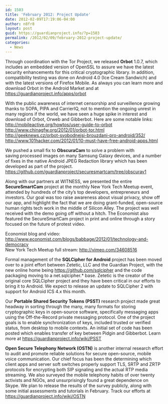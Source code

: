 ```yaml
---
id: 1503
title: 'February 2012: Project Update'
date: 2012-02-09T17:19:06-04:00
author: n8fr8
layout: post
guid: https://guardianproject.info/?p=1503
permalink: /2012/02/09/february-2012-project-update/
categories:
  - News
---
```

Through coordination with the Tor Project, we released **Orbot** 1.0.7, which includes an embedded version of OpenSSL to assure we have the latest security enhancements for this critical cryptographic library. In addition, compatibility testing was done on Android 4.0 (Ice Cream Sandwich) and with the latest versions of Firefox Mobile. As always you can learn more and download Orbot in the Android Market and at <https://guardianproject.info/apps/orbot>



With the public awareness of internet censorship and surveillence growing thanks to SOPA, PIPA and CarrierIQ, not to mention the ongoing unrest in many regions if the world, we have seen a huge spike in interest and download of Orbot, Orweb and Gibberbot. Here are some notable links:  
<http://mobileactive.org/howtos/user-guide-to-orbot>  
<http://www.chinagfw.org/2012/01/orbot-tor.html>  
<http://geeknews.cz/orbot-svobodnejsi-brouzdani-pro-android/352/>  
<http://www.101hacker.com/2012/01/10-must-have-free-android-apps.html>

We pushed a small fix to **ObscuraCam** to solve a problem with saving processed images on many Samsung Galaxy devices, and a number of fixes in the native Android JPEG Redaction library which has been developed as part of the project.  
<https://github.com/guardianproject/securesmartcam/tree/obscurav1>

Along with our partners at WITNESS, we presented the entire **SecureSmartCam** project at the monthly New York Tech Meetup event, attended by hundreds of the city’s top developers, entrepreneurs and investors. Our goal was too raise awareness about visual privacy, show off our app, and highlight the fact that we are doing grant-funded, open-source human rights tech work in the middle of Silicon Alley. The project was well received with the demo going off without a hitch. The Economist also featured the SecureSmartCam project in print and online through a story focused on the future of protest video.

Economist blog and video: <http://www.economist.com/blogs/babbage/2012/01/technology-and-democracy>  
New York Tech Meetup full stream: <http://vimeo.com/34608516>

Formal management of the **SQLCipher for Android** project has been moved over to a joint effort between Zetetic, LLC and the Guardian Project, with the new online home being <https://github.com/sqlcipher> and the code packaging moving to a net.sqlcipher.* base. Zetetic is the creator of the original core SQLCipher project and they have been critical in our efforts to bring it to Android. We expect to release an update to SQLCipher 2 with support for Android ICS 4.x this month.

Our **Portable Shared Security Tokens (PSST)** research project made great headway in sorting through the many, many formats for storing cryptographic keys in open-source software, specifically messaging apps using the Off-the-Record private messaging protocol. One of the project goals is to enable synchronization of keys, included trusted or verified status, from desktop to mobile contexts. An initial set of code has been posted which enables transfer of key between Pidgin and Gibberbot. Learn more at <https://guardianproject.info/wiki/PSST>

**Open Secure Telephony Network (OSTN)** is another internal research effort to audit and promote reliable solutions for secure open-source, mobile voice communication. Our chief focus has been the determining which client apps and server soft switches properly support TLS, SRTP and ZRTP protocols for encrypting both SIP signaling and the actual RTP media streaming. We also surveyed the mobile telephony habits of over twenty activists and NGOs, and unsurprisingly found a great dependence on Skype. We plan to release the results of the survey publicly, along with some initial assessments and tutorials in February. Track our efforts at <https://guardianproject.info/wiki/OSTN>
